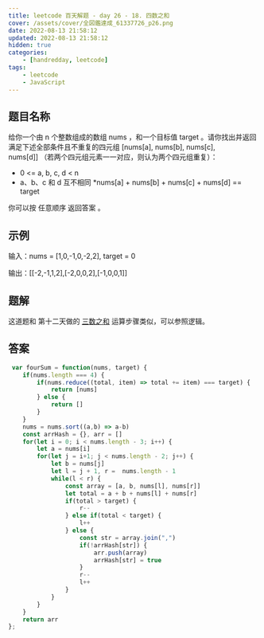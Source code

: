 ```yaml
---
title: leetcode 百天解题 - day 26 - 18. 四数之和
cover: /assets/cover/全図鑑達成_61337726_p26.png
date: 2022-08-13 21:58:12
updated: 2022-08-13 21:58:12
hidden: true
categories:
    - [handredday, leetcode]
tags:
    - leetcode
    - JavaScript
---
```


## 题目名称

给你一个由 n 个整数组成的数组 nums ，和一个目标值 target 。请你找出并返回满足下述全部条件且不重复的四元组 [nums[a], nums[b], nums[c], nums[d]] （若两个四元组元素一一对应，则认为两个四元组重复）：

* 0 <= a, b, c, d < n
* a、b、c 和 d 互不相同
*nums[a] + nums[b] + nums[c] + nums[d] == target

你可以按 任意顺序 返回答案 。

## 示例
输入：nums = [1,0,-1,0,-2,2], target = 0

输出：[[-2,-1,1,2],[-2,0,0,2],[-1,0,0,1]]

## 题解

这道题和 第十二天做的 [三数之和](./day-12-15.md) 运算步骤类似，可以参照逻辑。

## 答案

~~~js
 var fourSum = function(nums, target) {
    if(nums.length === 4) {
        if(nums.reduce((total, item) => total += item) === target) {
            return [nums]
        } else {
            return []
        }
    }
    nums = nums.sort((a,b) => a-b)
    const arrHash = {}, arr = []
    for(let i = 0; i < nums.length - 3; i++) {
        let a = nums[i]
        for(let j = i+1; j < nums.length - 2; j++) {
            let b = nums[j]
            let l = j + 1, r =  nums.length - 1
            while(l < r) {
                const array = [a, b, nums[l], nums[r]]
                let total = a + b + nums[l] + nums[r]
                if(total > target) {
                    r--
                } else if(total < target) {
                    l++
                } else {
                    const str = array.join(",")
                    if(!arrHash[str]) {
                        arr.push(array)
                        arrHash[str] = true
                    }
                    r--
                    l++
                }
            }
        }
    }
    return arr
};
~~~

